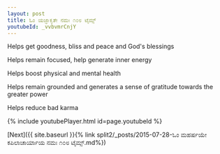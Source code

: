 ```yaml
---
layout: post
title: ಓಂ ಯಜ್ಞಾಕೃತೇ ನಮಃ ೧೦೮ ಟೈಮ್ಸ್
youtubeId: _vvbvmrCnjY
---
```

 
 
Helps get goodness, bliss and peace and God's blessings
 
Helps remain focused, help generate inner energy 
 
Helps boost physical and mental health 
 
Helps remain grounded and generates a sense of gratitude towards the greater power 
 
Helps reduce bad karma
 
 
 
 


{% include youtubePlayer.html id=page.youtubeId %}
 
[Next]({{ site.baseurl }}{% link  split2/_posts/2015-07-28-ಓಂ ಮಹರ್ಷಯೇ ಕಪಿಲಾಚಾರ್ಯಾಯ ನಮಃ ೧೦೮ ಟೈಮ್ಸ್.md%})
 
